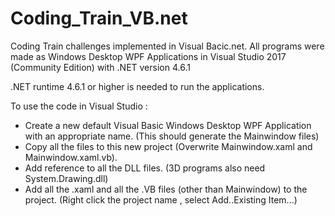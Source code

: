 # Coding_Train_VB.net
Coding Train challenges implemented in Visual Bacic.net. All programs were made as Windows Desktop WPF Applications in Visual Studio 2017 (Community Edition) with .NET version 4.6.1

.NET runtime 4.6.1 or higher is needed to run the applications.

To use the code in Visual Studio : 
- Create a new default Visual Basic Windows Desktop WPF Application with an appropriate name. (This should generate the Mainwindow files)
- Copy all the files to this new project (Overwrite Mainwindow.xaml and Mainwindow.xaml.vb).
- Add reference to all the DLL files. (3D programs also need System.Drawing.dll)
- Add all the .xaml and all the .VB files (other than Mainwindow) to the project. (Right click the project name , select Add..Existing Item...)
